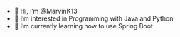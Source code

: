 - 👋 Hi, I’m @MarvinK13
- 👀 I’m interested in Programming with Java and Python
- 🌱 I’m currently learning how to use Spring Boot


<!---
MarvinK13/MarvinK13 is a ✨ special ✨ repository because its `README.md` (this file) appears on your GitHub profile.
You can click the Preview link to take a look at your changes.
--->
